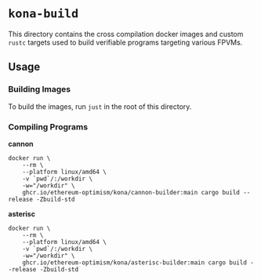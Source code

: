 # `kona-build`

This directory contains the cross compilation docker images and custom `rustc` targets used to build verifiable programs targeting various FPVMs.

## Usage

### Building Images

To build the images, run `just` in the root of this directory.

### Compiling Programs

**cannon**

```
docker run \
    --rm \
    --platform linux/amd64 \
    -v `pwd`/:/workdir \
    -w="/workdir" \
    ghcr.io/ethereum-optimism/kona/cannon-builder:main cargo build --release -Zbuild-std
```

**asterisc**

```
docker run \
    --rm \
    --platform linux/amd64 \
    -v `pwd`/:/workdir \
    -w="/workdir" \
    ghcr.io/ethereum-optimism/kona/asterisc-builder:main cargo build --release -Zbuild-std
```

